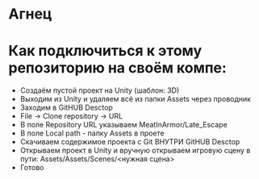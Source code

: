 # Агнец
# Как подключиться к этому репозиторию на своём компе:
- Создаём пустой проект на Unity (шаблон: 3D)
- Выходим из Unity и удаляем всё из папки Assets через проводник
- Заходим в GitHUB Desctop
- File -> Clone repository -> URL
- В поле Repository URL указываем MeatInArmor/Late_Escape
- В поле Local path - папку Assets в проете
- Скачиваем содержимое проекта с Git ВНУТРИ GitHUB Desctop
- Открываем проект в Unity и вручную открываем игровую сцену в пути: Assets/Assets/Scenes/<нужная сцена>
- Готово
